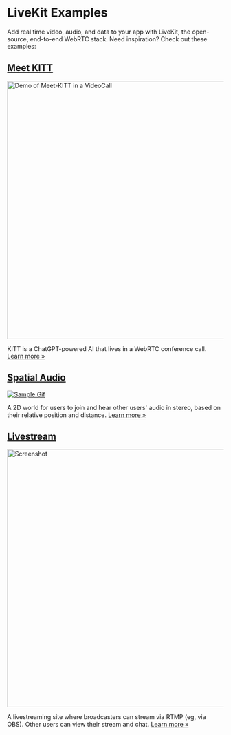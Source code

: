 # LiveKit Examples

Add real time video, audio, and data to your app with LiveKit, the open-source, end-to-end WebRTC stack. Need inspiration? Check out these examples:

## [Meet KITT](https://livekit.io/kitt)

[<img width="600" alt="Demo of Meet-KITT in a VideoCall" src="https://user-images.githubusercontent.com/11357413/232517227-b1c94a75-8119-4e68-9b76-c69f9f89b3db.gif" />](https://livekit.io/kitt)

KITT is a ChatGPT-powered AI that lives in a WebRTC conference call. [Learn more »](https://livekit.io/kitt)

## [Spatial Audio](https://github.com/livekit-examples/spatial-audio)

[![Sample Gif](https://user-images.githubusercontent.com/8453967/221318613-861215da-1d71-492e-979f-dc7f18cb5c7f.gif)](https://github.com/livekit-examples/spatial-audio)

A 2D world for users to join and hear other users' audio in stereo, based on their relative position and distance. [Learn more »](https://github.com/livekit-examples/spatial-audio)

## [Livestream](https://github.com/livekit-examples/livestream)

[<img width="600" alt="Screenshot" src="https://user-images.githubusercontent.com/304392/218794329-94641d24-461b-4c3d-b33e-0d2b3ef8fcc1.png" />](https://github.com/livekit-examples/livestream)

A livestreaming site where broadcasters can stream via RTMP (eg, via OBS). Other users can view their stream and chat. [Learn more »](https://github.com/livekit-examples/livestream)
